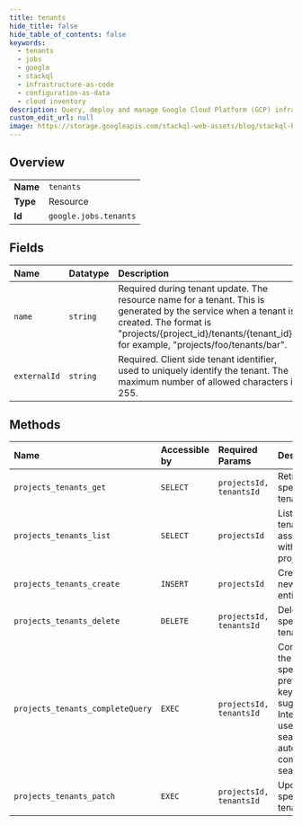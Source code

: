```yaml
---
title: tenants
hide_title: false
hide_table_of_contents: false
keywords:
  - tenants
  - jobs
  - google    
  - stackql
  - infrastructure-as-code
  - configuration-as-data
  - cloud inventory
description: Query, deploy and manage Google Cloud Platform (GCP) infrastructure and resources using SQL
custom_edit_url: null
image: https://storage.googleapis.com/stackql-web-assets/blog/stackql-blog-post-featured-image.png
---
```

  
    

## Overview
<table><tbody>
<tr><td><b>Name</b></td><td><code>tenants</code></td></tr>
<tr><td><b>Type</b></td><td>Resource</td></tr>
<tr><td><b>Id</b></td><td><code>google.jobs.tenants</code></td></tr>
</tbody></table>

## Fields
| Name | Datatype | Description |
|:-----|:---------|:------------|
| `name` | `string` | Required during tenant update. The resource name for a tenant. This is generated by the service when a tenant is created. The format is "projects/{project_id}/tenants/{tenant_id}", for example, "projects/foo/tenants/bar". |
| `externalId` | `string` | Required. Client side tenant identifier, used to uniquely identify the tenant. The maximum number of allowed characters is 255. |
## Methods
| Name | Accessible by | Required Params | Description |
|:-----|:--------------|:----------------|:------------|
| `projects_tenants_get` | `SELECT` | `projectsId, tenantsId` | Retrieves specified tenant. |
| `projects_tenants_list` | `SELECT` | `projectsId` | Lists all tenants associated with the project. |
| `projects_tenants_create` | `INSERT` | `projectsId` | Creates a new tenant entity. |
| `projects_tenants_delete` | `DELETE` | `projectsId, tenantsId` | Deletes specified tenant. |
| `projects_tenants_completeQuery` | `EXEC` | `projectsId, tenantsId` | Completes the specified prefix with keyword suggestions. Intended for use by a job search auto-complete search box. |
| `projects_tenants_patch` | `EXEC` | `projectsId, tenantsId` | Updates specified tenant. |
